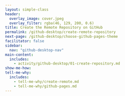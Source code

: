```yaml
---
layout: simple-class
header:
  overlay_image: cover.jpeg
  overlay_filter: rgba(46, 129, 200, 0.6)
title: Create the Remote Repository on GitHub
permalink: /github-desktop/create-remote-repository
next-page: /github-desktop/choose-github-pages-theme
facilitator: false
sidebar:
  nav: "github-desktop-nav"
main-content:
  includes:
    - activity/github-desktop/01-create-repository.md
show-me-how:
tell-me-why:
  includes:
    - tell-me-why/create-remote.md
    - tell-me-why/github-pages.md
---
```


